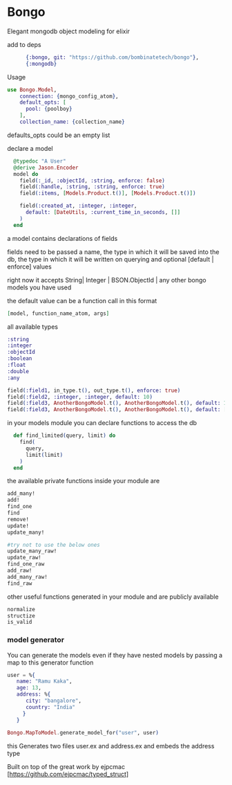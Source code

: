 # Bongo

Elegant mongodb object modeling for elixir

add to deps
```elixir
      {:bongo, git: "https://github.com/bombinatetech/bongo"},
      {:mongodb}
```

Usage
```elixir
use Bongo.Model,
    connection: {mongo_config_atom},
    default_opts: [
      pool: {poolboy}
    ],
    collection_name: {collection_name}
```

defaults_opts could be an empty list


declare a model
```elixir
  @typedoc "A User"
  @derive Jason.Encoder
  model do
    field(:_id, :objectId, :string, enforce: false)
    field(:handle, :string, :string, enforce: true)
    field(:items, [Models.Product.t()], [Models.Product.t()])

    field(:created_at, :integer, :integer,
      default: [DateUtils, :current_time_in_seconds, []]
    )
  end
```

a model contains declarations of fields

fields need to be passed a name, the type in which it will be saved into the db,
the type in which it will be written on querying and optional [default | enforce] values

right now it accepts String| Integer | BSON.ObjectId | any other bongo models you have used

the default value can be a function call in this format 
```elixir
[model, function_name_atom, args]
```

all available types
```elixir
:string
:integer
:objectId
:boolean
:float
:double
:any
```

```elixir
field(:field1, in_type.t(), out_type.t(), enforce: true)
field(:field2, :integer, :integer, default: 10)
field(:field3, AnotherBongoModel.t(), AnotherBongoModel.t(), default: 10)
field(:field3, AnotherBongoModel.t(), AnotherBongoModel.t(), default: [AnotherBongoModel, :default_object_generator, []])
```

in your models module you can declare functions to access the db 
```elixir
  def find_limited(query, limit) do
    find(
      query,
      limit(limit)
    )
  end
```


the available private functions inside your module are 
```elixir
add_many!
add!
find_one
find
remove!
update!
update_many!

#try not to use the below ones
update_many_raw!
update_raw!
find_one_raw
add_raw!
add_many_raw!
find_raw
```

other useful functions generated in your module and are publicly available

```elixir
normalize
structize
is_valid
```


### model generator

You can generate the models even if they have nested models by passing a map 
to this generator function
```elixir
user = %{
   name: "Ramu Kaka",
   age: 13,
   address: %{
      city: "bangalore",
      country: "India"
     }
   }
   
Bongo.MapToModel.generate_model_for("user", user)
```
this Generates two files user.ex and address.ex and embeds the address type


Built on top of the great work by ejpcmac [https://github.com/ejpcmac/typed_struct]

